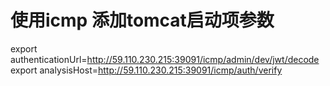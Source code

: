 # 使用icmp 添加tomcat启动项参数
export  authenticationUrl=http://59.110.230.215:39091/icmp/admin/dev/jwt/decode
export  analysisHost=http://59.110.230.215:39091/icmp/auth/verify